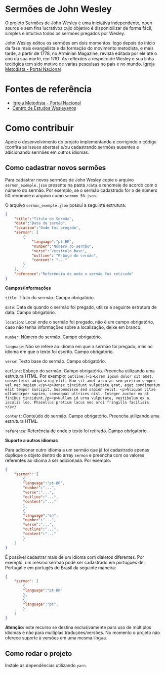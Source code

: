 # Sermões de John Wesley
O projeto Sermões de John Wesley é uma iniciativa independente, open source e sem fins lucrativos cujo objetivo é disponibilizar de forma fácil, simples e intuitiva todos os sermões pregados por Wesley.

John Wesley editou os sermões em dois momentos: logo depois do início da fase mais evangelista e da formação do movimento metodista, e mais tarde, a partir de 1778, no Arminian Magazine, revista editada por ele até o ano da sua morte, em 1791. As reflexões a respeito de Wesley e sua linha teológica tem sido motivo de várias pesquisas no país e no mundo. [Igreja Metodista - Portal Nacional](https://www.metodista.org.br/sermoes-de-john-wesley-disponiveis-para-download)

# Fontes de referência

- [Igreja Metodista - Portal Nacional](https://www.metodista.org.br/sermoes-de-john-wesley-disponiveis-para-download)
- [Centro de Estudos Wesleyanos](http://portal.metodista.br/cew/)

# Como contribuir
Apoie o desenvolvimento do projeto implementando e corrigindo o código (confira as issues abertas) e/ou cadastrando sermões ausentes e adicionando sermões em outros idiomas.

## Como cadastrar novos sermões
Para cadastrar novos sermões de John Wesley copie o arquivo `sermon_exemple.json` presente na pasta `/data` e renomeie de acordo com o número do sermão. Por exemplo, se o sermão cadastrado for o de número 50 renomeie o arquivo como `sermon_50.json`.

O arquivo `sermon_exemple.json` possuí a seguinte estrutura:

```json
{
    "title":"Título do Sermão",
    "date":"Data do sermão",
    "location":"Onde foi pregado",
    "sermon": [
        {
            "language":"pt-BR",
            "number":"Número do sermão",
            "verse":"Versículo base",
            "outline": "Esboço do sermão",
            "content": "..."
        }
    ],
    "reference":"Referência de onde o sermão foi retirado"
}
```

**Campos/Informações**

`title`: Título do sermão. Campo obrigatório.

`date`: Data de quando o sermão foi pregado, utilize a seguinte estrutura de data. Campo obrigatório.

`location`: Local onde o sermão foi pregado, não é um campo obrigatório, caso não tenha informações sobre a localização, deixe em branco.

`number`: Número do sermão. Campo obrigatório.

`language`: Não se refere ao idioma em que o sermão foi pregado, mas ao idioma em que o texto foi escrito. Campo obrigatório.

`verse`: Texto base do sermão. Campo obrigatório.

`outline`: Esboço do sermão. Campo obrigatório. Preencha utilizando uma estrutura HTML. Por exemplo: `outline:{<p>Lorem ipsum dolor sit amet, consectetur adipiscing elit. Nam sit amet arcu ac sem pretium semper vel nec sapien.</p><p>Donec tincidunt vulputate erat, eget condimentum elit tempor suscipit. Suspendisse sed sapien velit. <p>Aliquam vitae ullamcorper sapien, consequat ultrices nisl. Integer auctor ex at finibus tincidunt./p><p>Nullam id urna vulputate, vestibulum ex a, iaculis leo. Phasellus pretium lacus nec orci fringilla facilisis.</p>}` 

`content`: Conteúdo do sermão. Campo obrigatório. Preencha utilizando uma estrutura HTML.

`reference`: Referência de onde o texto foi retirado. Campo obrigatório.

**Suporte a outros idiomas**

Para adicionar outro idioma a um sermão que já foi cadastrado apenas duplique o objeto dentro do array `sermon` e preencha com os valores referentes ao idioma a ser adicionada. Por exemplo:

```json
{
    "sermon": [
        {
        "language":"pt-BR",
        "number":"...",
        "verse":"...",
        "outline":"...",
        "content":"..."
        },
        {
        "language":"en",
        "number":"...",
        "verse":"...",
        "outline":"...",
        "content":"..."
        }
    ]   
}
```

É possível cadastrar mais de um idioma com dialetos diferentes. Por exemplo, um mesmo sermão pode ser cadastrado em português de Portugal e em portugês do Brasil da seguinte maneira:

```json
{
    "sermon": [
        {
        "language":"pt-BR"
        },
        {
        "language":"pt",
        }
    ]
}
```

**Atenção:** este recurso se destina exclusivamente para uso de múltiplos idiomas e não para multiplas traduções/versões. No momento o projeto não oferece suporte à versões em uma mesma língua.

## Como rodar o projeto
Instale as dependências utilizando `yarn`.